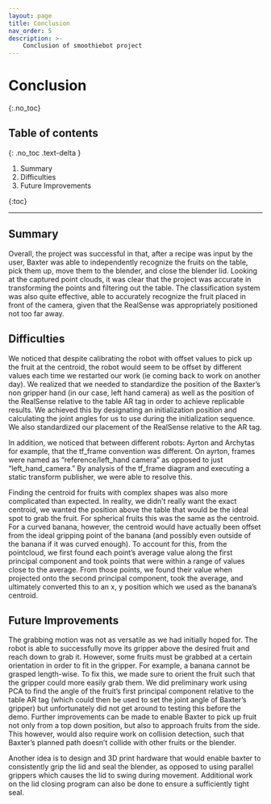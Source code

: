 ```yaml
---
layout: page
title: Conclusion
nav_order: 5
description: >-
    Conclusion of smoothiebot project
---
```


# Conclusion
{:.no_toc}

## Table of contents
{: .no_toc .text-delta }

1. Summary
2. Difficulties
3. Future Improvements

{:toc}

---

## Summary

Overall, the project was successful in that, after a recipe was input by the user, Baxter was able to independently recognize the fruits on the table, pick them up, move them to the blender, and close the blender lid. Looking at the captured point clouds, it was clear that the project was accurate in transforming the points and filtering out the table. The classification system was also quite effective, able to accurately recognize the fruit placed in front of the camera, given that the RealSense was appropriately positioned not too far away.

## Difficulties

We noticed that despite calibrating the robot with offset values to pick up the fruit at the centroid, the robot would seem to be offset by different values each time we restarted our work (ie coming back to work on another day). We realized that we needed to standardize the position of the Baxter’s non gripper hand (in our case, left hand camera) as well as the position of the RealSense relative to the table AR tag in order to achieve replicable results. We achieved this by designating an initialization position and calculating the joint angles for us to use during the initialization sequence. We also standardized our placement of the RealSense relative to the AR tag.

In addition, we noticed that between different robots: Ayrton and Archytas for example, that the tf_frame convention was different. On ayrton, frames were named as “reference/left_hand camera” as opposed to just “left_hand_camera.” By analysis of the tf_frame diagram and executing a static transform publisher, we were able to resolve this.

Finding the centroid for fruits with complex shapes was also more complicated than expected. In reality, we didn’t really want the exact centroid, we wanted the position above the table that would be the ideal spot to grab the fruit. For spherical fruits this was the same as the centroid. For a curved banana, however, the centroid would have actually been offset from the ideal gripping point of the banana (and possibly even outside of the banana if it was curved enough). To account for this, from the pointcloud, we first found each point’s average value along the first principal component and took points that were within a range of values close to the average. From those points, we found their value when projected onto the second principal component, took the average, and ultimately converted this to an x, y position which we used as the banana’s centroid.


## Future Improvements

The grabbing motion was not as versatile as we had initially hoped for. The robot is able to successfully move its gripper above the desired fruit and reach down to grab it. However, some fruits must be grabbed at a certain orientation in order to fit in the gripper. For example, a banana cannot be grasped length-wise. To fix this, we made sure to orient the fruit such that the gripper could more easily grab them. We did preliminary work using PCA to find the angle of the fruit’s first principal component relative to the table AR tag (which could then be used to set the joint angle of Baxter’s gripper) but unfortunately did not get around to testing this before the demo. Further improvements can be made to enable Baxter to pick up fruit not only from a top down position, but also to approach fruits from the side. This however, would also require work on collision detection, such that Baxter’s planned path doesn’t collide with other fruits or the blender.

Another idea is to design and 3D print hardware that would enable baxter to consistently grip the lid and seal the blender, as opposed to using parallel grippers which causes the lid to swing during movement. Additional work on the lid closing program can also be done to ensure a sufficiently tight seal.

